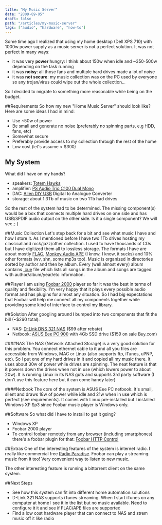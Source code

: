 ```yaml
---
title: "My Music Server"
date: "2009-09-05"
draft: false
path: "/articles/my-music-server"
tags: ["audio", "hardware", "how-to"]
---
```


Some time ago I realized that using my home desktop (Dell XPS 710) with 1000w power supply as a music server is not a perfect solution. It was not perfect in many ways:

* it was very **power** hungry: I think about 150w when idle and ~350-500w depending on the task running
* it was **noisy**: all those fans and multiple hard drives made a lot of noise
* it was **not secure**: my music collection was on the PC used by everyone so any trojan/virus could wipe out the whole collection...

So I decided to migrate to something more reasonable while being on the budget.


##Requirements
So how my new "Home Music Server" should look like? Here are some ideas I had in mind:

*   Use ~50w of power
*   Be small and generate no noise (preferably no spinning parts, e.g HDD, fans, etc)
*   Somewhat secure
*   Preferably provide access to my collection through the rest of the home
*   Low cost (let's assume < $300)

## My System
What did I have on my hands?

* speakers: <a href="http://www.totemacoustic.com/products/columns/hawk/">Totem Hawks</a>
* amplifier: <a href="http://www.psaudio.com/ps/products/detail/trio-c-100?cat=audio">PS Audio Trio C100 Dual Mono</a>
* DAC: <a href="http://www.glassjaraudio.com/product.sc?categoryId=4&productId=6">Alien DIY USB</a> Digital to Analogue Converter
* storage: about 1.3Tb of music on two 1Tb had drives

So the rest of the system had to be determined. The missing component(s) would be a box that connects multiple hard drives on one side and has USB/SPDIF audio output on the other side. Is it a single component? We will see ;-)

##Music Collection
Let's step back for a bit and see what music I have and how I store it. As I mentioned before I have two 1Tb drives hosting my classical and rock/jazz/other collection. I used to have thousands of CDs but I have digitized them all to lossless storage. The formats I have are about mostly <a href="http://flac.sourceforge.net/">FLAC</a>, <a href="http://www.monkeysaudio.com/">Monkey Audio APE</a> (I know, I know, it sucks) and 10% other formats (wv, shn, some mp3s too). Music is organized in directories sorted by author and then by album. Every (well almost every) album contains <a href="http://en.wikipedia.org/wiki/Cue_sheet_(computing)">.cue</a> file which lists all songs in the album and songs are tagged with author/album/year/etc information.

##Player
I am using <a href="http://www.foobar2000.org/">Foobar 2000</a> player so far it was the best in terms of quality and  flexibility. I'm very happy that it plays every possible audio format and has plugins for almost any situation. So I had big expectations that Foobar will help me connect all my components together while providing some kind of interface to control my library.

##Solution
After googling around I bumped into two components that fit the bill (~$260 total):

* NAS: <a href="http://www.dlink.com/products/?pid=666">D-Link DNS 321 NAS</a> ($99 after rebate)
* Netbook: <a href="http://eeepc.asus.com/global/product900a-spec.html">ASUS Eee PC 900</a> with 4Gb SSD drive ($159 on sale Buy.com)


####NAS
The NAS (Network Attached Storage) is a very good solution for this problem. You connect ethernet cable to it and all you files are accessible from Windows, MAC or Linux (also supports ftp, iTunes, uPNP, etc). So I put one of my hard drives in it and copied all my music there. It uses about 30w of power while drives are spinning. The neat feature is that it powers down the drives when not in use (which lowers power to about 20w). It is running Linux in its NAS guts and supports 3rd party software (I don't use this feature here but it can come handy later)

####Netbook
The core of the system is ASUS Eee PC netbook. It's small, silent and draws 18w of power while idle and 21w when in use which is perfect (see requirements). It comes with Linux pre-installed but I installed Windows XP Sp3 since Foobar music player is Windows only.

##Software
So what did I have to install to get it going?

* Windows XP
* Foobar 2000 player
* To control foobar remotely from any browser (including smartphones) there's a foobar plugin for that: <a href="http://www.hydrogenaudio.org/forums/index.php?showtopic=62218">Foobar HTTP Control</a>

##Extras
One of the interesting features of the system is internet radio. I really like commercial free <a href="http://www.radioparadise.com/">Radio Paradise</a>. Foobar can play a streaming music from it too! Very convenient way to listen to new music.

The other interesting feature is running a bittorrent client on the same system.

##Next Steps

* See how this system can fit into different home automation solutions
* D-Link 321 NAS supports iTunes streaming. When I start iTunes on any computer at home I see it in the list but no music available. Need to configure it it and see if FLAC/APE files are supported
* Find a low cost hardware player that can connect to NAS and strem music off it like radio

